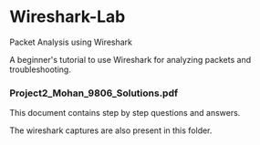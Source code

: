 # Wireshark-Lab
Packet Analysis using Wireshark

A beginner's tutorial to use Wireshark for analyzing packets and troubleshooting.


### Project2_Mohan_9806_Solutions.pdf

This document contains step by step questions and answers.

The wireshark captures are also present in this folder.
